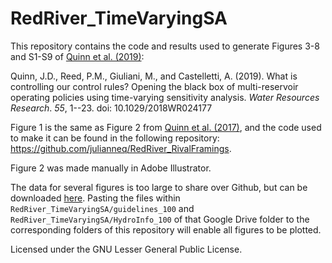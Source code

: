 # RedRiver_TimeVaryingSA

This repository contains the code and results used to generate Figures 3-8 and S1-S9 of [Quinn et al. (2019)](https://agupubs.onlinelibrary.wiley.com/doi/10.1029/2018WR024177):

Quinn, J.D., Reed, P.M., Giuliani, M., and Castelletti, A. (2019). What is controlling our control rules? Opening the black box of multi-reservoir operating policies using time-varying sensitivity analysis. *Water Resources Research*. *55*, 1--23. doi: 10.1029/2018WR024177

Figure 1 is the same as Figure 2 from [Quinn et al. (2017)](http://onlinelibrary.wiley.com/doi/10.1002/2017WR020524/full), and the code used to make it can be found in the following repository: https://github.com/julianneq/RedRiver_RivalFramings.

Figure 2 was made manually in Adobe Illustrator.

The data for several figures is too large to share over Github, but can be downloaded [here](https://drive.google.com/open?id=1H-n9oljcyC1F1Uq5BseSsIwQWVY5XwGj). Pasting the files within `RedRiver_TimeVaryingSA/guidelines_100` and `RedRiver_TimeVaryingSA/HydroInfo_100` of that Google Drive folder to the corresponding folders of this repository will enable all figures to be plotted.

Licensed under the GNU Lesser General Public License.
